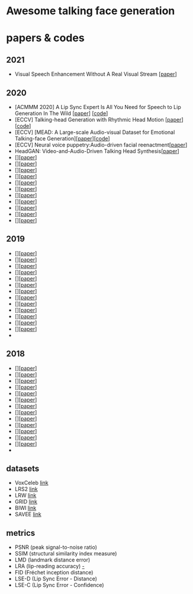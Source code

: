 # Awesome talking face generation

# papers & codes 

## 2021
- Visual Speech Enhancement Without A Real Visual Stream [[paper](https://openaccess.thecvf.com/content/WACV2021/papers/Hegde_Visual_Speech_Enhancement_Without_a_Real_Visual_Stream_WACV_2021_paper.pdf)]


## 2020
- [ACMMM 2020] A Lip Sync Expert Is All You Need for Speech to Lip Generation In The Wild [[paper](https://arxiv.org/pdf/2008.10010.pdf)] [[code](https://github.com/Rudrabha/Wav2Lip)]
- [ECCV] Talking-head Generation with Rhythmic Head Motion [[paper](https://arxiv.org/pdf/2007.08547.pdf)] [[code](https://github.com/lelechen63/Talking-head-Generation-with-Rhythmic-Head-Motion)]
- [ECCV] [MEAD: A Large-scale Audio-visual Dataset for Emotional Talking-face Generation][[paper](https://wywu.github.io/projects/MEAD/support/MEAD.pdf)][[code](https://github.com/uniBruce/Mead)]
- [ECCV] Neural voice puppetry:Audio-driven facial reenactment[[paper](https://arxiv.org/pdf/1912.05566.pdf)]
- HeadGAN: Video-and-Audio-Driven Talking Head Synthesis[[paper]()]
- [][[paper]()]
- [][[paper]()]
- [][[paper]()]
- [][[paper]()]
- [][[paper]()]
- [][[paper]()]
- [][[paper]()]
- [][[paper]()]
- [][[paper]()]
- [][[paper]()]
- [][[paper]()]
## 2019
- [][[paper]()]
- [][[paper]()]
- [][[paper]()]
- [][[paper]()]
- [][[paper]()]
- [][[paper]()]
- [][[paper]()]
- [][[paper]()]
- [][[paper]()]
- [][[paper]()]
- [][[paper]()]
- [][[paper]()]
- [][[paper]()]
- 

## 2018
- [][[paper]()]
- [][[paper]()]
- [][[paper]()]
- [][[paper]()]
- [][[paper]()]
- [][[paper]()]
- [][[paper]()]
- [][[paper]()]
- [][[paper]()]
- [][[paper]()]
- [][[paper]()]
- [][[paper]()]
- [][[paper]()]
- 

## datasets
- VoxCeleb [link](https://www.robots.ox.ac.uk/~vgg/data/voxceleb/)
- LRS2 [link](https://www.robots.ox.ac.uk/~vgg/data/lip_reading/lrs2.html)
- LRW [link](https://www.robots.ox.ac.uk/~vgg/data/lip_reading/lrw1.html)
- GRID [link](http://spandh.dcs.shef.ac.uk/avlombard/)
- BIWI [link](https://data.vision.ee.ethz.ch/cvl/datasets/b3dac2.en.html)
- SAVEE [link](http://kahlan.eps.surrey.ac.uk/savee/Download.html)

## metrics
- PSNR (peak signal-to-noise ratio) 
- SSIM (structural similarity index measure)
- LMD (landmark distance error)
- LRA (lip-reading accuracy) [-](https://arxiv.org/pdf/1804.04786.pdf)
- FID (Fréchet inception distance) 
- LSE-D (Lip Sync Error - Distance)
- LSE-C (Lip Sync Error - Confidence) 

